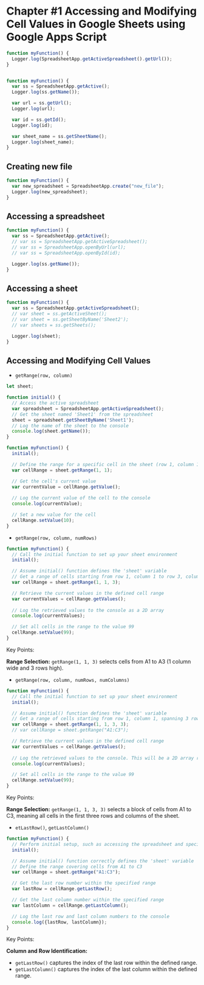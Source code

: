 # Chapter #1 Accessing and Modifying Cell Values in Google Sheets using Google Apps Script


```javascript
function myFunction() {
  Logger.log(SpreadsheetApp.getActiveSpreadsheet().getUrl());
}


function myFunction() {
  var ss = SpreadsheetApp.getActive();
  Logger.log(ss.getName());

  var url = ss.getUrl();
  Logger.log(url);

  var id = ss.getId();
  Logger.log(id);

  var sheet_name = ss.getSheetName();
  Logger.log(sheet_name);
}

```

## Creating new file

```javascript
function myFunction() {
  var new_spreadsheet = SpreadsheetApp.create("new_file");
  Logger.log(new_spreadsheet);
}
```

## Accessing a spreadsheet

```javascript
function myFunction() {
  var ss = SpreadsheetApp.getActive();
  // var ss = SpreadsheetApp.getActiveSpreadsheet();
  // var ss = SpreadsheetApp.openByUrl(url);
  // var ss = SpreadsheetApp.openById(id);

  Logger.log(ss.getName());
}
```

## Accessing a sheet

```javascript
function myFunction() {
  var ss = SpreadsheetApp.getActiveSpreadsheet();
  // var sheet = ss.getActiveSheet();
  // var sheet = ss.getSheetByName('Sheet2');
  // var sheets = ss.getSheets();

  Logger.log(sheet);
}
```

## Accessing and Modifying Cell Values


- `getRange(row, column)`
```javascript
let sheet;

function initial() {
  // Access the active spreadsheet
  var spreadsheet = SpreadsheetApp.getActiveSpreadsheet();
  // Get the sheet named 'Sheet1' from the spreadsheet
  sheet = spreadsheet.getSheetByName('Sheet1');
  // Log the name of the sheet to the console
  console.log(sheet.getName());
}

function myFunction() {
  initial();

  // Define the range for a specific cell in the sheet (row 1, column 1)
  var cellRange = sheet.getRange(1, 1);

  // Get the cell's current value
  var currentValue = cellRange.getValue();
  
  // Log the current value of the cell to the console
  console.log(currentValue);

  // Set a new value for the cell
  cellRange.setValue(10);
}
```

- `getRange(row, column, numRows)`
```javascript
function myFunction() {
  // Call the initial function to set up your sheet environment
  initial();

  // Assume initial() function defines the 'sheet' variable
  // Get a range of cells starting from row 1, column 1 to row 3, column 1
  var cellRange = sheet.getRange(1, 1, 3);

  // Retrieve the current values in the defined cell range
  var currentValues = cellRange.getValues();
  
  // Log the retrieved values to the console as a 2D array
  console.log(currentValues);

  // Set all cells in the range to the value 99
  cellRange.setValue(99);
}
```
Key Points:

**Range Selection:** `getRange(1, 1, 3)` selects cells from A1 to A3 (1 column wide and 3 rows high).


- `getRange(row, column, numRows, numColumns)`
```javascript
function myFunction() {
  // Call the initial function to set up your sheet environment
  initial();

  // Assume initial() function defines the 'sheet' variable
  // Get a range of cells starting from row 1, column 1, spanning 3 rows and 3 columns
  var cellRange = sheet.getRange(1, 1, 3, 3);
  // var cellRange = sheet.getRange("A1:C3");

  // Retrieve the current values in the defined cell range
  var currentValues = cellRange.getValues();
  
  // Log the retrieved values to the console. This will be a 2D array representing the range
  console.log(currentValues);

  // Set all cells in the range to the value 99
  cellRange.setValue(99);
}
```
Key Points:

**Range Selection:** `getRange(1, 1, 3, 3)` selects a block of cells from A1 to C3, meaning all cells in the first three rows and columns of the sheet.


- `etLastRow()`, `getLastColumn()`
```javascript
function myFunction() {
  // Perform initial setup, such as accessing the spreadsheet and specific sheet
  initial();

  // Assume initial() function correctly defines the 'sheet' variable
  // Define the range covering cells from A1 to C3
  var cellRange = sheet.getRange("A1:C3");

  // Get the last row number within the specified range
  var lastRow = cellRange.getLastRow();

  // Get the last column number within the specified range
  var lastColumn = cellRange.getLastColumn();

  // Log the last row and last column numbers to the console
  console.log({lastRow, lastColumn});
}
```
Key Points:

**Column and Row Identification:**
  - `getLastRow()` captures the index of the last row within the defined range.
  - `getLastColumn()` captures the index of the last column within the defined range.